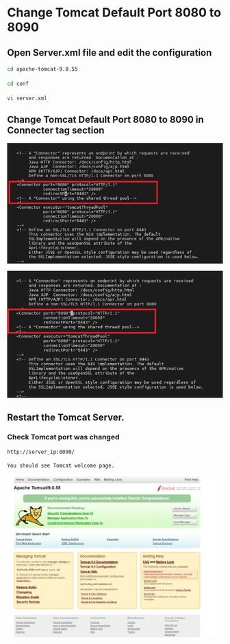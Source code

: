 # Change Tomcat Default Port 8080 to 8090

## Open Server.xml file and edit the configuration

```sh
cd apache-tomcat-9.0.55

cd conf

vi server.xml
```
## Change Tomcat Default Port 8080 to 8090 in Connecter tag section

![port value](images/4.png)

![port value](images/5.png)

## Restart the Tomcat Server.

### Check Tomcat port was changed
```
http://server_ip:8090/

You should see Tomcat welcome page.
```

![welcome](images/3.png)
